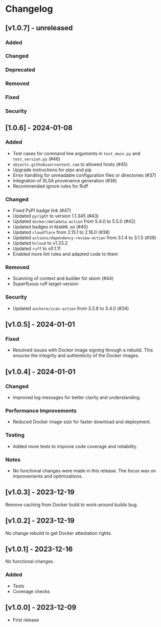# Changelog

## [v1.0.7] - unreleased

### Added

### Changed

### Deprecated

### Removed

### Fixed

### Security

## [1.0.6] - 2024-01-08

### Added

- Test cases for command line arguments in `test_main.py` and `test_version.py` (#46)
- `objects.githubusercontent.com` to allowed hosts (#45)
- Upgrade instructions for pipx and pip
- Error handling for unreadable configuration files or directories (#37)
- Integration of SLSA provenance generation (#36)
- Recommended ignore rules for Ruff

### Changed

- Fixed PyPI badge link (#47)
- Updated `pyright` to version 1.1.345 (#43)
- Updated `docker/metadata-action` from 5.4.0 to 5.5.0 (#42)
- Updated badges in `README.md` (#40)
- Updated `cloudflare` from 2.15.1 to 2.16.0 (#38)
- Updated `actions/dependency-review-action` from 3.1.4 to 3.1.5 (#39)
- Updated `hcloud` to v1.33.2
- Updated `ruff` to v0.1.11
- Enabled more lint rules and adapted code to them

### Removed

- Scanning of context and builder for sbom (#44)
- Superfluous ruff target-version

### Security

- Updated `anchore/scan-action` from 3.3.8 to 3.4.0 (#34)

## [v1.0.5] - 2024-01-01

### Fixed

- Resolved issues with Docker image signing through a rebuild. This ensures the
  integrity and authenticity of the Docker images.

## [v1.0.4] - 2024-01-01

### Changed

- Improved log messages for better clarity and understanding.

### Performance Improvements

- Reduced Docker image size for faster download and deployment.

### Testing

- Added more tests to improve code coverage and reliability.

### Notes

- No functional changes were made in this release. The focus was on improvements
  and optimizations.

## [v1.0.3] - 2023-12-19

Remove caching from Docker build to work-around buildx bug.

## [v1.0.2] - 2023-12-19

No change rebuild to get Docker attestation rights.

## [v1.0.1] - 2023-12-16

No functional changes.

### Added

- Tests
- Coverage checks

## [v1.0.0] - 2023-12-09

- First release
